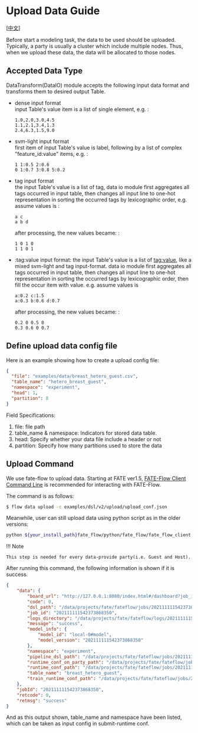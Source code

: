 # Upload Data Guide

[[中文](upload_data_guide.zh.md)]

Before start a modeling task, the data to be used should be uploaded.
Typically, a party is usually a cluster which include multiple nodes.
Thus, when we upload these data, the data will be allocated to those
nodes.

## Accepted Data Type

DataTransform(DataIO) module accepts the following input data format and transforms
them to desired output Table.

  - dense input format  
    input Table's value item is a list of single element, e.g. :

    ```
    1.0,2.0,3.0,4.5
    1.1,2.1,3.4,1.3
    2.4,6.3,1.5,9.0
    ```

  - svm-light input format  
    first item of input Table's value is label, following by a list of
    complex "feature\_id:value" items, e.g. :
    
    ``` 
    1 1:0.5 2:0.6
    0 1:0.7 3:0.8 5:0.2
    ```

  - tag input format  
    the input Table's value is a list of tag, data io module first
    aggregates all tags occurred in input table, then changes all input
    line to one-hot representation in sorting the occurred tags by
    lexicographic order, e.g. assume values is :
    
    ```    
    a c
    a b d
    ```
    
    after processing, the new values became: :

    ``` 
    1 0 1 0
    1 1 0 1
    ```

  - :tag:value input format: the input Table's value is a list of
    <tag:value>, like a mixed svm-light and tag input-format. data io
    module first aggregates all tags occurred in input table, then
    changes all input line to one-hot representation in sorting the
    occurred tags by lexicographic order, then fill the occur item with
    value. e.g. assume values is

    ```  
    a:0.2 c:1.5
    a:0.3 b:0.6 d:0.7
    ```
    
    after processing, the new values became: :

    ``` 
    0.2 0 0.5 0
    0.3 0.6 0 0.7
    ```

## Define upload data config file

Here is an example showing how to create a upload config file:

```json
{
  "file": "examples/data/breast_hetero_guest.csv",
  "table_name": "hetero_breast_guest",
  "namespace": "experiment",
  "head": 1,
  "partition": 8
}
```

Field Specifications:

1.  file: file path
2.  table\_name & namespace: Indicators for stored data table.
3.  head: Specify whether your data file include a header or not
4.  partition: Specify how many partitions used to store the data

## Upload Command

We use fate-flow to upload data. Starting at FATE ver1.5, [FATE-Flow
Client Command Line](https://github.com/FederatedAI/FATE-Flow/blob/main/doc/cli) is
recommended for interacting with FATE-Flow.

The command is as follows:

```bash
$ flow data upload -c examples/dsl/v2/upload/upload_conf.json
```

Meanwhile, user can still upload data using python script as in the
older
versions:

```bash
python ${your_install_path}fate_flow/python/fate_flow/fate_flow_client.py -f upload -c examples/dsl/v2/upload/upload_conf.json
```

!!! Note
    
    This step is needed for every data-provide party(i.e. Guest and Host).

After running this command, the following information is shown if it is
success.

```json
{
    "data": {
        "board_url": "http://127.0.0.1:8080/index.html#/dashboard?job_id=202111111542373868350&role=local&party_id=0",
        "code": 0,
        "dsl_path": "/data/projects/fate/fateflow/jobs/202111111542373868350/job_dsl.json",
        "job_id": "202111111542373868350",
        "logs_directory": "/data/projects/fate/fateflow/logs/202111111542373868350",
        "message": "success",
        "model_info": {
            "model_id": "local-0#model",
            "model_version": "202111111542373868350"
        },
        "namespace": "experiment",
        "pipeline_dsl_path": "/data/projects/fate/fateflow/jobs/202111111542373868350/pipeline_dsl.json",
        "runtime_conf_on_party_path": "/data/projects/fate/fateflow/jobs/202111111542373868350/local/0/job_runtime_on_party_conf.json",
        "runtime_conf_path": "/data/projects/fate/fateflow/jobs/202111111542373868350/job_runtime_conf.json",
        "table_name": "breast_hetero_guest",
        "train_runtime_conf_path": "/data/projects/fate/fateflow/jobs/202111111542373868350/train_runtime_conf.json"
    },
    "jobId": "202111111542373868350",
    "retcode": 0,
    "retmsg": "success"
}
```

And as this output shown, table\_name and namespace have been listed,
which can be taken as input config in submit-runtime conf.
